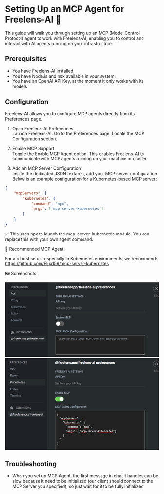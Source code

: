 # Setting Up an MCP Agent for Freelens-AI 📡 

This guide will walk you through setting up an MCP (Model Control Protocol) agent to work with Freelens-AI, enabling you to control and interact with AI agents running on your infrastructure.

## Prerequisites

- You have Freelens-AI installed.
- You have Node.js and npx available in your system.
- You have an OpenAI API Key, at the moment it only works with its models

## Configuration

Freelens-AI allows you to configure MCP agents directly from its Preferences page.

1. Open Freelens-AI Preferences<br/>
Launch Freelens-AI. Go to the Preferences page. Locate the MCP Configuration
section.

2. Enable MCP Support<br/>
Toggle the Enable MCP Agent option. This enables Freelens-AI to communicate
with MCP agents running on your machine or cluster.

3. Add an MCP Server Configuration<br/>
Inside the dedicated JSON textarea, add your MCP server configuration. Below
is an example configuration for a Kubernetes-based MCP server:

```json
{ 
    "mcpServers": { 
        "kubernetes": { 
            "command": "npx", 
            "args": ["mcp-server-kubernetes"] 
        } 
    } 
} 
```

✅ This uses npx to launch the mcp-server-kubernetes module. You can replace
this with your own agent command.

🚀 Recommended MCP Agent

For a robust setup, especially in Kubernetes environments, we recommend:
<https://github.com/Flux159/mcp-server-kubernetes>

🖼️ Screenshots

![alt text](images/mcpsettings.png)
![alt text](images/mcpset.png)

## Troubleshooting

- When you set up MCP Agent, the first message in chat it handles can be slow
  because it need to be initialized (our client should connect to the MCP
  Server you specified), so just wait for it to be fully initialized
